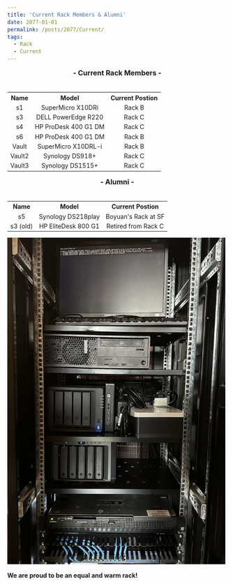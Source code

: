 ```yaml
---
title: 'Current Rack Members & Alumni'
date: 2077-01-01
permalink: /posts/2077/Current/
tags:
  - Rack
  - Current
---
```

<style>
  table, th, td {
  border: 0px;
  text-align: center;
}
.subtitle{ 
    font-size: 16px;           
    width: 100%;  
    height: 40px; 
    text-align:center     
} 
</style>
<div class="subtitle"><b>- Current Rack Members -</b></div>
<table>
<tr>
  <th>Name</th>
  <th>Model</th>
  <th>Current Postion</th>
</tr>
<tr>
  <td>s1</td>
  <td>SuperMicro X10DRi</td>
  <td>Rack B</td>
</tr>
<tr>
  <td>s3</td>
  <td>DELL PowerEdge R220</td>
  <td>Rack C</td>
</tr>
<tr>
  <td>s4</td>
  <td>HP ProDesk 400 G1 DM</td>
  <td>Rack C</td>
</tr>
<tr>
  <td>s6</td>
  <td>HP ProDesk 400 G1 DM</td>
  <td>Rack B</td>
</tr>
<tr>
  <td>Vault</td>
  <td>SuperMicro X10DRL-i</td>
  <td>Rack B</td>
</tr>
<tr>
  <td>Vault2</td>
  <td>Synology DS918+</td>
  <td>Rack C</td>
</tr>
<tr>
  <td>Vault3</td>
  <td>Synology DS1515+</td>
  <td>Rack C</td>
</tr>
</table>
<div class="subtitle"><b>- Alumni -</b></div>
<table>
<tr>
  <th>Name</th>
  <th>Model</th>
  <th>Current Postion</th>
</tr>
<tr>
  <td>s5</td>
  <td>Synology DS218play</td>
  <td>Boyuan's Rack at SF</td>
</tr>
<tr>
  <td>s3 (old)</td>
  <td>HP EliteDesk 800 G1</td>
  <td>Retired from Rack C</td>
</tr>
</table>
<img src='/images/blogs/Current.jpg' width="500px">
<p><b>We are proud to be an equal and warm rack!</b></p>